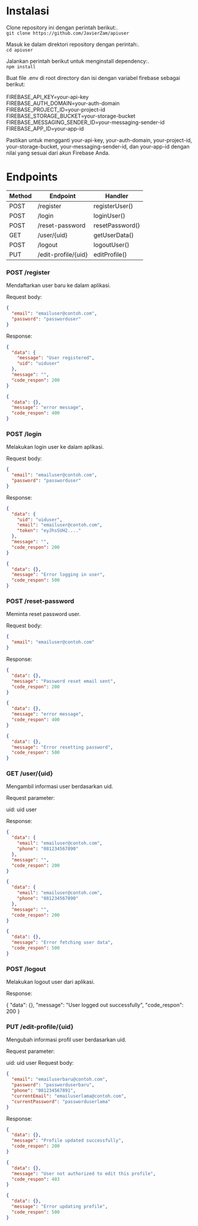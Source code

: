 # Instalasi

Clone repository ini dengan perintah berikut:.\
`git clone https://github.com/JavierZam/apiuser`

Masuk ke dalam direktori repository dengan perintah:.\
`cd apiuser`

Jalankan perintah berikut untuk menginstall dependency:.\
`npm install`

Buat file .env di root directory dan isi dengan variabel firebase sebagai berikut:<br>
<br>
FIREBASE_API_KEY=your-api-key<br>
FIREBASE_AUTH_DOMAIN=your-auth-domain<br>
FIREBASE_PROJECT_ID=your-project-id<br>
FIREBASE_STORAGE_BUCKET=your-storage-bucket<br>
FIREBASE_MESSAGING_SENDER_ID=your-messaging-sender-id<br>
FIREBASE_APP_ID=your-app-id

Pastikan untuk mengganti your-api-key, your-auth-domain, your-project-id, your-storage-bucket,
your-messaging-sender-id, dan your-app-id dengan nilai yang sesuai dari akun Firebase Anda.

# Endpoints

| Method | Endpoint            | Handler         |
| ------ | ------------------- | --------------- |
| POST   | /register           | registerUser()  |
| POST   | /login              | loginUser()     |
| POST   | /reset-password     | resetPassword() |
| GET    | /user/{uid}         | getUserData()   |
| POST   | /logout             | logoutUser()    |
| PUT    | /edit-profile/{uid} | editProfile()   |

### POST /register

Mendaftarkan user baru ke dalam aplikasi.

Request body:

```json
{
  "email": "emailuser@contoh.com",
  "password": "passworduser"
}
```

Response:

```json
{
  "data": {
    "message": "User registered",
    "uid": "uiduser"
  },
  "message": "",
  "code_respon": 200
}
```

```json
{
  "data": {},
  "message": "error message",
  "code_respon": 400
}
```

### POST /login

Melakukan login user ke dalam aplikasi.

Request body:

```json
{
  "email": "emailuser@contoh.com",
  "password": "passworduser"
}
```

Response:

```json
{
  "data": {
    "uid": "uiduser",
    "email": "emailuser@contoh.com",
    "token": "eyJhsSUH2...."
  },
  "message": "",
  "code_respon": 200
}
```

```json
{
  "data": {},
  "message": "Error logging in user",
  "code_respon": 500
}
```

### POST /reset-password

Meminta reset password user.

Request body:

```json
{
  "email": "emailuser@contoh.com"
}
```

Response:

```json
{
  "data": {},
  "message": "Password reset email sent",
  "code_respon": 200
}
```

```json
{
  "data": {},
  "message": "error message",
  "code_respon": 400
}
```

```json
{
  "data": {},
  "message": "Error resetting password",
  "code_respon": 500
}
```

### GET /user/{uid}

Mengambil informasi user berdasarkan uid.

Request parameter:

uid: uid user

Response:

```json
{
  "data": {
    "email": "emailuser@contoh.com",
    "phone": "081234567890"
  },
  "message": "",
  "code_respon": 200
}
```

```json
{
  "data": {
    "email": "emailuser@contoh.com",
    "phone": "081234567890"
  },
  "message": "",
  "code_respon": 200
}
```

```json
{
  "data": {},
  "message": "Error fetching user data",
  "code_respon": 500
}
```

### POST /logout

Melakukan logout user dari aplikasi.

Response:

{
"data": {},
"message": "User logged out successfully",
"code_respon": 200
}

### PUT /edit-profile/{uid}

Mengubah informasi profil user berdasarkan uid.

Request parameter:

uid: uid user
Request body:

```json
{
  "email": "emailuserbaru@contoh.com",
  "password": "passworduserbaru",
  "phone": "081234567891",
  "currentEmail": "emailuserlama@contoh.com",
  "currentPassword": "passworduserlama"
}
```

Response:

```json
{
  "data": {},
  "message": "Profile updated successfully",
  "code_respon": 200
}
```

```json
{
  "data": {},
  "message": "User not authorized to edit this profile",
  "code_respon": 403
}
```

```json
{
  "data": {},
  "message": "Error updating profile",
  "code_respon": 500
}
```
